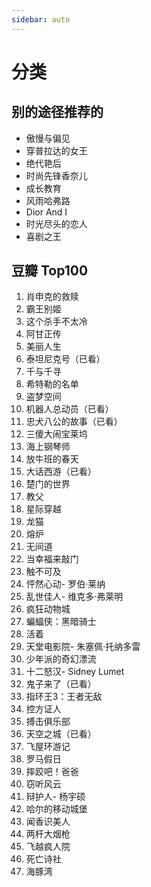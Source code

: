```yaml
---
sidebar: auto
---
```

# 分类

## 别的途径推荐的  

- 傲慢与偏见
- 穿普拉达的女王
- 绝代艳后
- 时尚先锋香奈儿
- 成长教育
- 风雨哈弗路
- Dior And I
- 时光尽头的恋人
- 喜剧之王

## 豆瓣 Top100  

1. 肖申克的救赎 
2. 霸王别姬
3. 这个杀手不太冷
4. 阿甘正传
5. 美丽人生
6. 泰坦尼克号（已看）
7. 千与千寻
8. 希特勒的名单
9. 盗梦空间
10. 机器人总动员（已看）
11. 忠犬八公的故事（已看）
12. 三傻大闹宝莱坞
13. 海上钢琴师
14. 放牛班的春天
15. 大话西游（已看）
16. 楚门的世界
17. 教父
18. 星际穿越
19. 龙猫
20. 熔炉
21. 无间道
22. 当幸福来敲门
23. 触不可及
24. 怦然心动- 罗伯·莱纳
25. 乱世佳人- 维克多·弗莱明
26. 疯狂动物城
27. 蝙蝠侠：黑暗骑士
28. 活着
29. 天堂电影院- 朱塞佩·托纳多雷
30. 少年派的奇幻漂流
31. 十二怒汉- Sidney Lumet  
32. 鬼子来了（已看）
33. 指环王3：王者无敌
34. 控方证人
35. 搏击俱乐部
36. 天空之城（已看）
37. 飞屋环游记
38. 罗马假日
39. 摔跤吧！爸爸
40. 窃听风云
41. 辩护人- 杨宇硕
42. 哈尔的移动城堡
43. 闻香识美人
44. 两杆大烟枪
45. 飞越疯人院
46. 死亡诗社
47. 海豚湾
